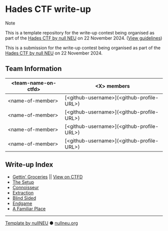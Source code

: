 # Hades CTF write-up

<!-- THIS NOTE SHOULD BE REMOVED IN YOUR SUBMISSION -->
> [!NOTE]
> This is a template repository for the write-up contest being organised as part of the [Hades CTF by null NEU](https://www.linkedin.com/posts/null-neu_hadesctf-cybersecuritychallenge-hackingcompetition-activity-7263008375825657858-sLzg?utm_source=share&utm_medium=member_desktop) on 22 November 2024. ([View guidelines](GUIDELINES.md))

<!-- @DONOTEDIT -->
This is a submission for the write-up contest being organised as part of the [Hades CTF by null NEU](https://www.linkedin.com/posts/null-neu_hadesctf-cybersecuritychallenge-hackingcompetition-activity-7263008375825657858-sLzg?utm_source=share&utm_medium=member_desktop) on 22 November 2024.
<!-- @ENDDONOTEDIT -->

## Team Information

| \<team-name-on-ctfd\>  | \<X\> members |
| ------------- | ------------- |
| \<name-of-member\> | [\<github-username\>](\<github-profile-URL>\) |
| \<name-of-member\> | [\<github-username\>](\<github-profile-URL>\) |
| \<name-of-member\> | [\<github-username\>](\<github-profile-URL>\) |
| \<name-of-member\> | [\<github-username\>](\<github-profile-URL>\) |

<!-- @DONOTEDIT -->
## Write-up Index
- [Gettin' Groceries](getting-groceries/README.md) || [View on CTFD](https://54.227.22.252/challenges#Gettin'%20Groceries-1)
- [The Setup](the-setup/README.md)
- [Connoisseur](connoisseur/README.md)
- [Extraction](extraction/README.md)
- [Blind Sided](extraction/README.md)
- [Endgame](extraction/README.md)
- [A Familiar Place](extraction/README.md)
<!-- @ENDDONOTEDIT -->

<!-- @DONOTEDIT -->
------
[Template by nullNEU](https://github.com/nullNEU/hades-ctf-writeup-template) ● [nullneu.org](https://nullneu.org)
<!-- @ENDDONOTEDIT -->
